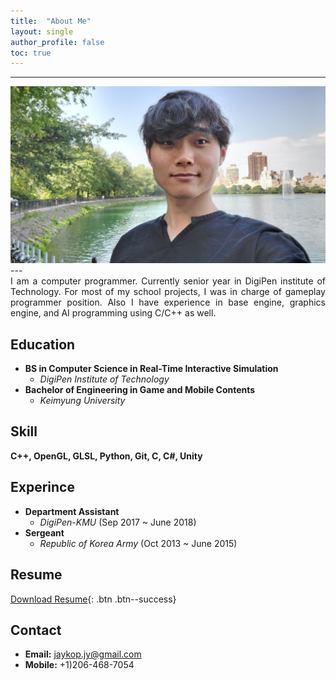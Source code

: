 ```yaml
---
title:  "About Me"
layout: single
author_profile: false
toc: true
---
```

  
---
<div style="text-align:center">
    <a href="/assets/images/face.png"><img src="/assets/images/face.jpg"></a>
</div>
---
<div style="text-align: justify"> I am a computer programmer. Currently senior year in DigiPen institute of Technology. For most of my school projects, I was in charge of gameplay programmer position. Also I have experience in base engine, graphics engine, and AI programming using C/C++ as well.   </div>
  
Education
---
* **BS in Computer Science in Real-Time Interactive Simulation**
    * *DigiPen Institute of Technology*  
* **Bachelor of Engineering in Game and Mobile Contents**
    * *Keimyung University*

Skill
---
**C++, OpenGL, GLSL, Python, Git, C, C#, Unity**

Experince
---
* **Department Assistant** 
    - *DigiPen-KMU* (Sep 2017 ~ June 2018) 
* **Sergeant** 
    - *Republic of Korea Army* (Oct 2013 ~ June 2015)

Resume
---
[Download Resume](https://jaykop.github.io/download/Resume-JuyongJeong.pdf){: .btn .btn--success}  

Contact
---
* **Email:** jaykop.jy@gmail.com  
* **Mobile:** +1)206-468-7054
  
<!-- [Facebook](#https://www.facebook.com/jaykop.jy/){: .btn .btn--facebook}
[LinkedIn](#https://www.linkedin.com/in/juyong-jeong/){: .btn .btn--linkedin}
[Github](#https://github.com/jaykop/){: .btn .btn--dark} -->
  
